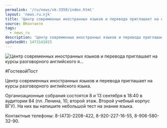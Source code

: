 ```yaml
---
permalink: '/ru/news/vk-3359/index.html'
layout: 'news.ru.njk'
title: 'Центр современных иностранных языков и перевода приглашает на курсы разговорного английского я'
source: ВКонтакте
tags:
  - news_ru
description: 'Центр современных иностранных языков и перевода приглашает на курсы разговорного английского я…'
updatedAt: 1473141015
---
```

![Центр современных иностранных языков и перевода приглашает на курсы разговорного английского я…](https://sun9-24.userapi.com/impf/c630825/v630825484/53037/Y1LQBqLxX0Y.jpg?size=855x1080&quality=96&sign=9af131b64372da58602d4ad0961029c0&c_uniq_tag=sTsuQBo_8OpGNu8E8TPrk5AyXoXDSnsTJIcsNr5p_5M&type=album)

#ГостевойПост

Центр современных иностранных языков и перевода приглашает на курсы разговорного английского языка.

Организационные собрания состоятся 8 и 13 сентября в 18:40 в аудитории 84 (пл. Ленина, 10, второй этаж. Второй учебный корпус ВГУ). На них вы напишите небольшой тест на знание языка.

Контактные телефоны: 8-(473)-2208-422, 8-920-227-16-55, 8-906-580-32-90.
